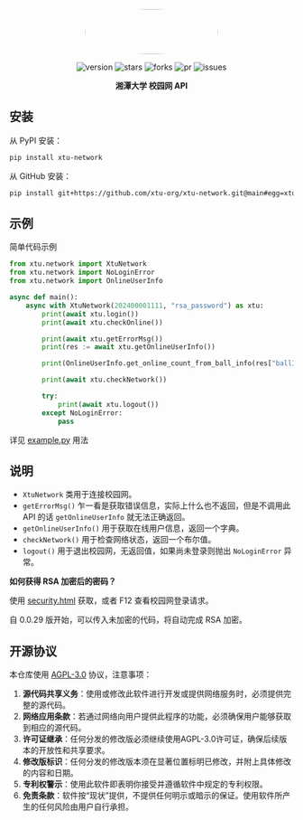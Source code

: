 <center><div align="center">

<img src="https://www.xtu.edu.cn/images/logo.png" width="236" height="80" style="border-radius: 50%"></img>

<img alt="version" src="https://img.shields.io/github/last-commit/xtu-org/xtu-network.svg?style=for-the-badge&label=%E6%9C%80%E5%90%8E%E6%9B%B4%E6%96%B0&logo=velog&logoColor=BE95FF&color=7B68EE"/></img>
<img alt="stars" src="https://img.shields.io/github/stars/xtu-org/xtu-network.svg?style=for-the-badge&label=Stars&logo=undertale&logoColor=orange&color=orange"/></img>
<img alt="forks" src="https://img.shields.io/github/forks/xtu-org/xtu-network.svg?style=for-the-badge&label=Forks&logo=stackshare&logoColor=f92f60&color=f92f60"/></img>
<img alt="pr" src="https://img.shields.io/github/issues-pr-closed/xtu-org/xtu-network.svg?style=for-the-badge&label=PR&logo=addthis&logoColor=green&color=0AC18E"/></img>
<img alt="issues" src="https://img.shields.io/github/issues/xtu-org/xtu-network.svg?style=for-the-badge&label=Issues&logo=openbugbounty&logoColor=e38dff&color=e38dff"/></img>

</div></center>

<div align="center" style="font-weight:bold"><b>湘潭大学 校园网 API</b></div>  

## 安装

从 PyPI 安装：

```bash
pip install xtu-network
```

从 GitHub 安装：

```bash
pip install git+https://github.com/xtu-org/xtu-network.git@main#egg=xtu-network
```

## 示例

简单代码示例

```python
from xtu.network import XtuNetwork
from xtu.network import NoLoginError
from xtu.network import OnlineUserInfo

async def main():
    async with XtuNetwork(202400001111, "rsa_password") as xtu:
        print(await xtu.login())
        print(await xtu.checkOnline())

        print(await xtu.getErrorMsg())
        print(res := await xtu.getOnlineUserInfo())

        print(OnlineUserInfo.get_online_count_from_ball_info(res["ballInfo"]))

        print(await xtu.checkNetwork())

        try:
            print(await xtu.logout())
        except NoLoginError:
            pass
```

详见 [example.py](https://github.com/xtu-org/xtu-network/blob/main/example/main.py) 用法

## 说明

- `XtuNetwork` 类用于连接校园网。
- `getErrorMsg()` 乍一看是获取错误信息，实际上什么也不返回，但是不调用此 API 的话 `getOnlineUserInfo` 就无法正确返回。
- `getOnlineUserInfo()` 用于获取在线用户信息，返回一个字典。
- `checkNetwork()` 用于检查网络状态，返回一个布尔值。
- `logout()` 用于退出校园网，无返回值，如果尚未登录则抛出 `NoLoginError` 异常。

**如何获得 RSA 加密后的密码？**

使用 [security.html](https://github.com/xtu-org/xtu-network/blob/main/example/web/security.html) 获取，或者 F12 查看校园网登录请求。

自 0.0.29 版开始，可以传入未加密的代码，将自动完成 RSA 加密。

## 开源协议

本仓库使用 [AGPL-3.0](https://www.gnu.org/licenses/agpl-3.0.en.html) 协议，注意事项：

1. **源代码共享义务**：使用或修改此软件进行开发或提供网络服务时，必须提供完整的源代码。
2. **网络应用条款**：若通过网络向用户提供此程序的功能，必须确保用户能够获取到相应的源代码。
3. **许可证继承**：任何分发的修改版必须继续使用AGPL-3.0许可证，确保后续版本的开放性和共享要求。
4. **修改版标识**：任何分发的修改版本须在显著位置标明已修改，并附上具体修改的内容和日期。
5. **专利权警示**：使用此软件即表明你接受并遵循软件中规定的专利权限。
6. **免责条款**：软件按“现状”提供，不提供任何明示或暗示的保证。使用软件所产生的任何风险由用户自行承担。
